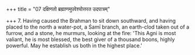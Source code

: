+++
title = "07 दक्षिणतो ब्रह्माणमुपवेश्योत्तरत उदपात्रम्"

+++
7. Having caused the Brahman to sit down southward, and having placed to the north a water-pot, a Śamī branch, an earth-clod taken out of a furrow, and a stone, he murmurs, looking at the fire: 'This Agni is most valiant, he is most blessed, the best giver of a thousand boons, highly powerful. May he establish us both in the highest place.'
